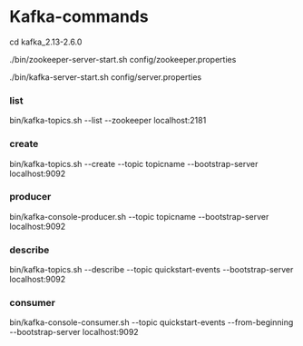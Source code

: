 # Kafka-commands

cd kafka_2.13-2.6.0

 ./bin/zookeeper-server-start.sh config/zookeeper.properties
 
 ./bin/kafka-server-start.sh config/server.properties
 
 ### list
 bin/kafka-topics.sh --list --zookeeper localhost:2181  
 
### create
bin/kafka-topics.sh --create --topic topicname --bootstrap-server localhost:9092
 
### producer
bin/kafka-console-producer.sh --topic topicname --bootstrap-server localhost:9092

### describe
bin/kafka-topics.sh --describe --topic quickstart-events --bootstrap-server localhost:9092

### consumer 
bin/kafka-console-consumer.sh --topic quickstart-events --from-beginning --bootstrap-server localhost:9092
